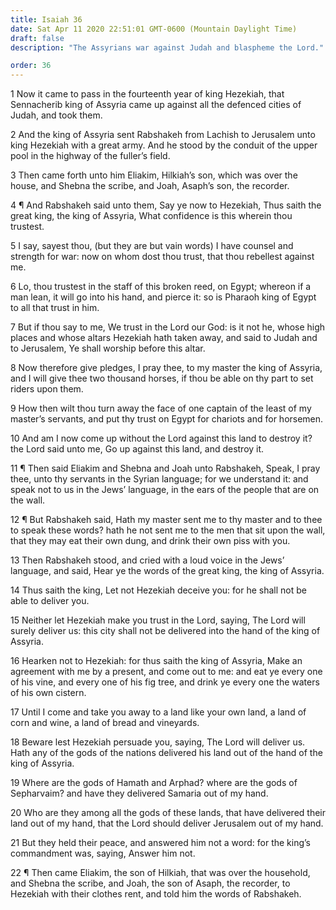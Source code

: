 ```yaml
---
title: Isaiah 36
date: Sat Apr 11 2020 22:51:01 GMT-0600 (Mountain Daylight Time)
draft: false
description: "The Assyrians war against Judah and blaspheme the Lord."

order: 36
---
```

    
1 Now it came to pass in the fourteenth year of king Hezekiah, that Sennacherib king of Assyria came up against all the defenced cities of Judah, and took them.

2 And the king of Assyria sent Rabshakeh from Lachish to Jerusalem unto king Hezekiah with a great army. And he stood by the conduit of the upper pool in the highway of the fuller’s field.

3 Then came forth unto him Eliakim, Hilkiah’s son, which was over the house, and Shebna the scribe, and Joah, Asaph’s son, the recorder.

4 ¶ And Rabshakeh said unto them, Say ye now to Hezekiah, Thus saith the great king, the king of Assyria, What confidence is this wherein thou trustest.

5 I say, sayest thou, (but they are but vain words) I have counsel and strength for war: now on whom dost thou trust, that thou rebellest against me.

6 Lo, thou trustest in the staff of this broken reed, on Egypt; whereon if a man lean, it will go into his hand, and pierce it: so is Pharaoh king of Egypt to all that trust in him.

7 But if thou say to me, We trust in the Lord our God: is it not he, whose high places and whose altars Hezekiah hath taken away, and said to Judah and to Jerusalem, Ye shall worship before this altar.

8 Now therefore give pledges, I pray thee, to my master the king of Assyria, and I will give thee two thousand horses, if thou be able on thy part to set riders upon them.

9 How then wilt thou turn away the face of one captain of the least of my master’s servants, and put thy trust on Egypt for chariots and for horsemen.

10 And am I now come up without the Lord against this land to destroy it? the Lord said unto me, Go up against this land, and destroy it.

11 ¶ Then said Eliakim and Shebna and Joah unto Rabshakeh, Speak, I pray thee, unto thy servants in the Syrian language; for we understand it: and speak not to us in the Jews’ language, in the ears of the people that are on the wall.

12 ¶ But Rabshakeh said, Hath my master sent me to thy master and to thee to speak these words? hath he not sent me to the men that sit upon the wall, that they may eat their own dung, and drink their own piss with you.

13 Then Rabshakeh stood, and cried with a loud voice in the Jews’ language, and said, Hear ye the words of the great king, the king of Assyria.

14 Thus saith the king, Let not Hezekiah deceive you: for he shall not be able to deliver you.

15 Neither let Hezekiah make you trust in the Lord, saying, The Lord will surely deliver us: this city shall not be delivered into the hand of the king of Assyria.

16 Hearken not to Hezekiah: for thus saith the king of Assyria, Make an agreement with me by a present, and come out to me: and eat ye every one of his vine, and every one of his fig tree, and drink ye every one the waters of his own cistern.

17 Until I come and take you away to a land like your own land, a land of corn and wine, a land of bread and vineyards.

18 Beware lest Hezekiah persuade you, saying, The Lord will deliver us. Hath any of the gods of the nations delivered his land out of the hand of the king of Assyria.

19 Where are the gods of Hamath and Arphad? where are the gods of Sepharvaim? and have they delivered Samaria out of my hand.

20 Who are they among all the gods of these lands, that have delivered their land out of my hand, that the Lord should deliver Jerusalem out of my hand.

21 But they held their peace, and answered him not a word: for the king’s commandment was, saying, Answer him not.

22 ¶ Then came Eliakim, the son of Hilkiah, that was over the household, and Shebna the scribe, and Joah, the son of Asaph, the recorder, to Hezekiah with their clothes rent, and told him the words of Rabshakeh.
